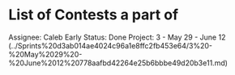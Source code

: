 # List of Contests a part of

Assignee: Caleb Early
Status: Done
Project: 3 - May 29 - June 12 (../Sprints%20d3ab014ae4024c96a1e8ffc2fb453e64/3%20-%20May%2029%20-%20June%2012%20778aafbd42264e25b6bbbe49d20b3e11.md)